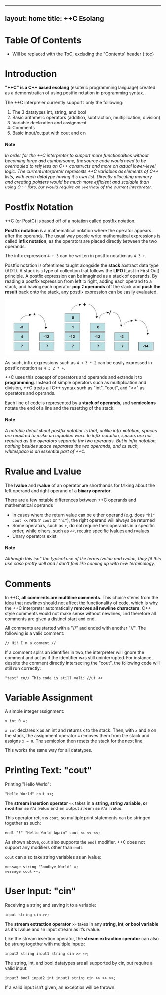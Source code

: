 <!-- index.markdown -->
---
layout: home
title: ++C Esolang
---

# Table Of Contents
* Will be replaced with the ToC, excluding the "Contents" header
{:toc}

# Introduction

**"++C" is a C++ based esolang** (esoteric programming language) created as a demonstration of using postfix notation in programming syntax. 

The ++C interpreter currently supports only the following:
1. The 3 datatypes int, string, and bool
2. Basic arithmetic operators (addition, subtraction, multiplication, division)
3. Variable declaration and assignment
4. Comments
5. Basic input/output with cout and cin

#### Note
_In order for the ++C interpreter to support more functionalities without becoming large and cumbersome, the source code would need to be overhauled to rely less on C++ constructs and more on actual lower-level logic. The current interpreter represents ++C variables as elements of C++ lists, with each datatype having it's own list. Directly allocating memory and creating pointers would be much more efficient and scalable than using C++ lists, but would require an overhaul of the current interpreter._

# Postfix Notation

++C (or PostC) is based off of a notation called postfix notation.

**Postfix notation** is a mathematical notation where the operator appears after the operands. 
The usual way people write mathematical expressions is called **infix notation**, as the operators are placed directly between the two operands.

The infix expression `4 + 3` can be written in postfix notation as `4 3 +`. 

Postfix notation is oftentimes taught alongside the **stack** abstract data type (ADT). A stack is a type of collection that follows the **LIFO** (Last In First Out) principle. A postfix expression can be imagined as a stack of operands. By reading a postfix expression from left to right, adding each operand to a stack, and having each operator **pop 2 operands** off the stack and **push the result** back onto the stack, any postfix expression can be easily evaluated.

![Diagram depicting stack and postfix evaluation](/docs/assets/stack_diagram.jpg)

As such, infix expressions such as `4 + 3 * 2` can be easily expressed in postfix notation as `4 3 2 * +`.

++C uses this concept of operators and operands and extends it to **programming**. Instead of simple operators such as multiplication and division, ++C treats all C++ syntax such as "int", "cout", and "<<" as operators and operands.

Each line of code is represented by a **stack of operands**, and **semicolons** notate the end of a line and the resetting of the stack.

#### Note
_A notable detail about postfix notation is that, unlike infix notation, spaces are required to make an equation work. In infix notation, spaces are not required as the operators separate the two operands. But in infix notation, nothing besides space separates the two operands, and as such, whitespace is an essential part of ++C._

# Rvalue and Lvalue
The **lvalue** and **rvalue** of an operator are shorthands for talking about the left operand and right operand of a **binary operator**.

There are a few notable differences between ++C operands and mathematical operands
- In cases where the return value can be either operand (e.g. does `"hi" cout <<` return `cout` or `"hi"`), the right operand will always be returned
- Some operators, such as `+`, do not require their operands in a specific order, while others, such as `<<`, require specific lvalues and rvalues
- Unary operators exist

#### Note
_Although this isn't the typical use of the terms lvalue and rvalue, they fit this use case pretty well and I don't feel like coming up with new terminology._

# Comments

In ++C, **all comments are multiline comments**. This choice stems from the idea that newlines should not affect the functionality of code, which is why the ++C interpreter automatically **removes all newline characters**. C++ style comments would not make sense without newlines, and therefore all comments are given a distinct start and end.

All comments are started with a "//" and ended with another "//". The following is a valid comment:

```
// Hi! I'm a comment //
```
If a comment splits an identifier in two, the interpreter will ignore the comment and act as if the identifier was still uninterrupted. For instance, despite the comment directly intersecting the "cout", the following code will still run correctly:
```
"test" co// This code is still valid //ut <<
```

# Variable Assignment

A simple integer assignment:
```
x int 0 =;
```
`x int` declares x as an int and returns x to the stack. Then, with `x` and `0` on the stack, the assignment operator `=` removes them from the stack and assigns `x = 0`. The semicolon then resets the stack for the next line.

This works the same way for all datatypes.

# Printing Text: "cout"

Printing "Hello World":
```
"Hello World" cout <<;
```
The **stream insertion operator** `<<` takes in a **string, string variable, or modifier** as it's lvalue and an output stream as it's rvalue. 

This operator returns `cout`, so multiple print statements can be stringed together as such:
```
endl "!" "Hello World Again" cout << << <<;
```
As shown above, `cout` also supports the `endl` modifier. ++C does not support any modifiers other than `endl`.

`cout` can also take string variables as an lvalue:
```
message string "Goodbye World" =;
message cout <<;
```

# User Input: "cin"

Receiving a string and saving it to a variable:
```
input string cin >>;
```
The **stream extraction operator** `>>` takes in any **string, int, or bool variable** as it's lvalue and an input stream as it's rvalue.

Like the stream insertion operator, the **stream extraction operator** can also be strung together with multiple inputs:
```
input2 string input1 string cin >> >>;
```

The string, int, and bool datatypes are all supported by cin, but require a valid input:
```
input3 bool input2 int input1 string cin >> >> >>;
```
If a valid input isn't given, an exception will be thrown.
